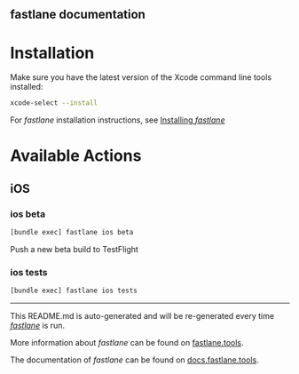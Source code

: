 ## fastlane documentation

# Installation

Make sure you have the latest version of the Xcode command line tools installed:

```sh
xcode-select --install
```

For _fastlane_ installation instructions, see
[Installing _fastlane_](https://docs.fastlane.tools/#installing-fastlane)

# Available Actions

## iOS

### ios beta

```sh
[bundle exec] fastlane ios beta
```

Push a new beta build to TestFlight

### ios tests

```sh
[bundle exec] fastlane ios tests
```

---

This README.md is auto-generated and will be re-generated every time
[_fastlane_](https://fastlane.tools) is run.

More information about _fastlane_ can be found on
[fastlane.tools](https://fastlane.tools).

The documentation of _fastlane_ can be found on
[docs.fastlane.tools](https://docs.fastlane.tools).
